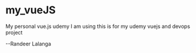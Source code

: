 # my_vueJS
My personal vue.js udemy
I am using this is for my udemy vuejs and devops project

--Randeer Lalanga